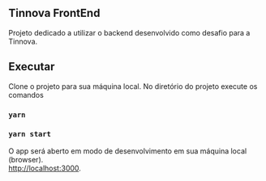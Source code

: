 ## Tinnova FrontEnd

Projeto dedicado a utilizar o backend desenvolvido como desafio para a Tinnova.

## Executar

Clone o projeto para sua máquina local.
No diretório do projeto execute os comandos

### `yarn`

### `yarn start`

O app será aberto em modo de desenvolvimento em sua máquina local (browser).<br />
[http://localhost:3000](http://localhost:3000).

